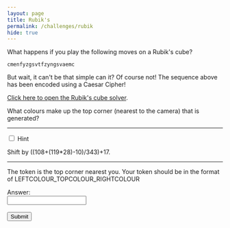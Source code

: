 ```yaml
---
layout: page
title: Rubik's
permalink: /challenges/rubik
hide: true
---
```


What happens if you play the following moves on a Rubik's cube?

`cmenfyzgsvtfzyngsvaemc`

But wait, it can't be that simple can it? Of course not! The sequence above has
been encoded using a Caesar Cipher!

[Click here to open the Rubik's cube solver](https://ruwix.com/online-puzzle-simulators/ "I Might Help You").
 
What colours make up the top corner (nearest to the camera) that is generated?

<!-- Answer - YELLOW_GREEN_RED -->
<!-- bldmexyfruseyxmfruzdlb -->

---

<div class="wrap-collapsible">
  <input id="collapsible" class="toggle" type="checkbox">
  <label for="collapsible" class="lbl-toggle">Hint</label>
  <div class="collapsible-content">
    <div class="content-inner">
      <p>
        Shift by ((108+(119*28)-10)/343)+17.
      </p>
    </div>
  </div>
</div>

---

The token is the top corner nearest you. Your token should be in the format of LEFTCOLOUR_TOPCOLOUR_RIGHTCOLOUR

<form>
    <label for="answer">Answer:</label><br>
    <input type="text" id="submission" name="submission"><br><br>
    <input type="submit" value="Submit" onclick="javascript:checkAnswer('rubik', document.getElementById('submission').value)">
</form>
